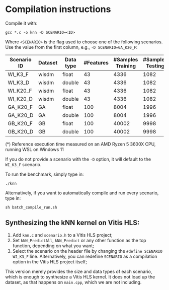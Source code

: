 # Compilation instructions

Compile it with:

```
gcc *.c -o knn -D SCENARIO=<ID>
```

Where `<SCENARIO>` is the flag used to choose one of the following scenarios. Use the value from the first column, e.g., `-D SCENARIO=GA_K20_F`:

| Scenario ID | Dataset | Data type | #Features | #Samples Training | #Samples Testing | K   | Accuracy | ExecTime (us)\* |
| ----------- | ------- | --------- | --------- | ----------------- | ---------------- | --- | -------- | --------------- |
| WI_K3_F     | wisdm   | float     | 43        | 4336              | 1082             | 3   | 68.02%   | 584635          |
| WI_K3_D     | wisdm   | double    | 43        | 4336              | 1082             | 3   | 68.02%   | 572827          |
| WI_K20_F    | wisdm   | float     | 43        | 4336              | 1082             | 20  | 68.76%   | 756403          |
| WI_K20_D    | wisdm   | double    | 43        | 4336              | 1082             | 20  | 68.76%   | 752684          |
| GA_K20_F    | GA      | float     | 100       | 8004              | 1996             | 20  | 50.50%   | 5420374         |
| GA_K20_D    | GA      | double    | 100       | 8004              | 1996             | 20  | 50.50%   | 5303788         |
| GB_K20_F    | GB      | float     | 100       | 40002             | 9998             | 20  | 51.17%   | 127285734       |
| GB_K20_D    | GB      | double    | 100       | 40002             | 9998             | 20  | 51.17%   | 131435836       |

(\*) Reference execution time measured on an AMD Ryzen 5 3600X CPU, running WSL on Windows 11

If you do not provide a scenario with the `-D` option, it will default to the `WI_K3_F` scenario.

To run the benchmark, simply type in:

```
./knn
```

Alternatively, if you want to automatically compile and run every scenario, type in:

```
sh batch_compile_run.sh
```

## Synthesizing the kNN kernel on Vitis HLS:

1. Add `knn.c` and `scenario.h` to a Vitis HLS project;
2. Set `kNN_PredictAll`, `kNN_Predict` or any other function as the top function, depending on what you want;
3. Select the scenario on the header file by changing the `#define SCENARIO WI_K3_F` line. Alternatively, you can redefine `SCENARIO` as a compilation option in the Vitis HLS project itself;

This version merely provides the size and data types of each scenario, which is enough to synthesize a Vitis HLS kernel. It does not load up the dataset, as that happens on `main.cpp`, which we are not including.
